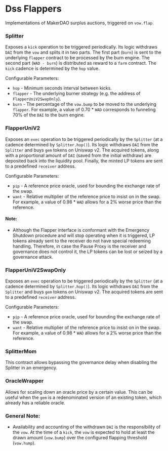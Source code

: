 # Dss Flappers

Implementations of MakerDAO surplus auctions, triggered on `vow.flap`.

### Splitter

Exposes a `kick` operation to be triggered periodically. Its logic withdraws `DAI` from the `vow` and splits it in two parts. The first part (`burn`) is sent to the underlying `flapper` contract to be processed by the burn engine. The second part (`WAD - burn`) is distributed as reward to a `farm` contract. The `kick` cadence is determined by the `hop` value.

Configurable Parameters:
* `hop` - Minimum seconds interval between kicks.
* `flapper` - The underlying burner strategy (e.g. the address of `FlapperUniV2SwapOnly`).
* `burn` - The percentage of the `vow.bump` to be moved to the underlying `flapper`. For example, a value of 0.70 \* `WAD` corresponds to funneling 70% of the `DAI` to the burn engine.

### FlapperUniV2

Exposes an `exec` operation to be triggered periodically by the `Splitter` (at a cadence determined by `Splitter.hop()`). Its logic withdraws `DAI` from the `Splitter` and buys `gem` tokens on Uniswap v2. The acquired tokens, along with a proportional amount of `DAI` (saved from the initial withdraw) are deposited back into the liquidity pool. Finally, the minted LP tokens are sent to a predefined `receiver` address.

Configurable Parameters:
* `pip` - A reference price oracle, used for bounding the exchange rate of the swap.
* `want` - Relative multiplier of the reference price to insist on in the swap. For example, a value of 0.98 * `WAD` allows for a 2% worse price than the reference.

#### Note:

* Although the Flapper interface is conformant with the Emergency Shutdown procedure and will stop operating when it is triggered, LP tokens already sent to the receiver do not have special redeeming handling. Therefore, in case the Pause Proxy is the receiver and governance does not control it, the LP tokens can be lost or seized by a governance attack.

### FlapperUniV2SwapOnly

Exposes an `exec` operation to be triggered periodically by the `Splitter` (at a cadence determined by `Splitter.hop()`). Its logic withdraws `DAI` from the `Splitter` and buys `gem` tokens on Uniswap v2. The acquired tokens are sent to a predefined `receiver` address.

Configurable Parameters:
* `pip` - A reference price oracle, used for bounding the exchange rate of the swap.
* `want` - Relative multiplier of the reference price to insist on in the swap. For example, a value of 0.98 * `WAD` allows for a 2% worse price than the reference.

### SplitterMom

This contract allows bypassing the governance delay when disabling the Splitter in an emergency.

### OracleWrapper

Allows for scaling down an oracle price by a certain value. This can be useful when the `gem` is a redenominated version of an existing token, which already has a reliable oracle.

### General Note:

* Availability and accounting of the withdrawn `DAI` is the responsibility of the `vow`. At the time of a `kick`, the `vow` is expected to hold at least the drawn amount (`vow.bump`) over the configured flapping threshold (`vow.hump`).

